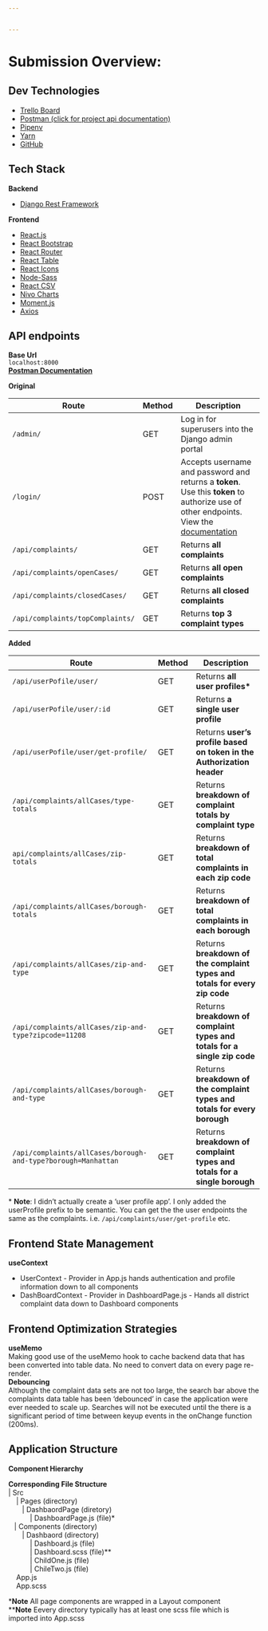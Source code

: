 ```yaml
---


---
```


<h1 id="submission-overview">Submission Overview:</h1>
<h2 id="dev-technologies">Dev Technologies</h2>
<ul>
<li><a href="https://trello.com/invite/b/kopcvyMk/9616e91ac8690334b97cdd2284152f06/nycc-code-challenge">Trello Board</a></li>
<li><a href="https://documenter.getpostman.com/view/6222631/TWDZJc9J#intro">Postman (click for project api documentation)</a></li>
<li><a href="https://pipenv.pypa.io/en/latest/">Pipenv</a></li>
<li><a href="https://classic.yarnpkg.com/en/">Yarn</a></li>
<li><a href="https://github.com/">GitHub</a></li>
</ul>
<h2 id="tech-stack">Tech Stack</h2>
<p><strong>Backend</strong></p>
<ul>
<li><a href="https://www.django-rest-framework.org/">Django Rest Framework</a></li>
</ul>
<p><strong>Frontend</strong></p>
<ul>
<li><a href="https://reactjs.org/">React.js</a></li>
<li><a href="https://react-bootstrap.github.io/">React Bootstrap</a></li>
<li><a href="https://reactrouter.com/web/guides/quick-start">React Router</a></li>
<li><a href="https://react-table.tanstack.com/">React Table</a></li>
<li><a href="https://react-icons.github.io/react-icons/">React Icons</a></li>
<li><a href="https://www.npmjs.com/package/node-sass">Node-Sass</a></li>
<li><a href="https://www.npmjs.com/package/react-csv">React CSV</a></li>
<li><a href="https://nivo.rocks/">Nivo Charts</a></li>
<li><a href="https://momentjs.com/">Moment.js</a></li>
<li><a href="https://www.npmjs.com/package/axios">Axios</a></li>
</ul>
<h2 id="api-endpoints">API endpoints</h2>
<p><strong>Base Url</strong><br>
<code>localhost:8000</code><br>
<a href="https://documenter.getpostman.com/view/6222631/TWDZJc9J#intro"><strong>Postman Documentation</strong></a></p>
<p><strong>Original</strong></p>

<table>
<thead>
<tr>
<th>Route</th>
<th>Method</th>
<th>Description</th>
</tr>
</thead>
<tbody>
<tr>
<td><code>/admin/</code></td>
<td>GET</td>
<td>Log in for superusers into the Django admin portal</td>
</tr>
<tr>
<td><code>/login/</code></td>
<td>POST</td>
<td>Accepts username and password and returns a <strong>token</strong>. Use this <strong>token</strong> to authorize use of other endpoints. View the <a href="https://www.django-rest-framework.org/api-guide/authentication/#basicauthentication">documentation</a></td>
</tr>
<tr>
<td><code>/api/complaints/</code></td>
<td>GET</td>
<td>Returns <strong>all complaints</strong></td>
</tr>
<tr>
<td><code>/api/complaints/openCases/</code></td>
<td>GET</td>
<td>Returns <strong>all open complaints</strong></td>
</tr>
<tr>
<td><code>/api/complaints/closedCases/</code></td>
<td>GET</td>
<td>Returns <strong>all closed complaints</strong></td>
</tr>
<tr>
<td><code>/api/complaints/topComplaints/</code></td>
<td>GET</td>
<td>Returns <strong>top 3 complaint types</strong></td>
</tr>
</tbody>
</table><p><strong>Added</strong></p>

<table>
<thead>
<tr>
<th>Route</th>
<th>Method</th>
<th>Description</th>
</tr>
</thead>
<tbody>
<tr>
<td><code>/api/userPofile/user/</code></td>
<td>GET</td>
<td>Returns <strong>all user profiles*</strong></td>
</tr>
<tr>
<td><code>/api/userPofile/user/:id</code></td>
<td>GET</td>
<td>Returns <strong>a single user profile</strong></td>
</tr>
<tr>
<td><code>/api/userPofile/user/get-profile/</code></td>
<td>GET</td>
<td>Returns <strong>user’s profile based on token in the Authorization header</strong></td>
</tr>
<tr>
<td><code>/api/complaints/allCases/type-totals</code></td>
<td>GET</td>
<td>Returns <strong>breakdown of complaint totals by complaint type</strong></td>
</tr>
<tr>
<td><code>api/complaints/allCases/zip-totals</code></td>
<td>GET</td>
<td>Returns <strong>breakdown of total complaints in each zip code</strong></td>
</tr>
<tr>
<td><code>/api/complaints/allCases/borough-totals</code></td>
<td>GET</td>
<td>Returns <strong>breakdown of total complaints in each borough</strong></td>
</tr>
<tr>
<td><code>/api/complaints/allCases/zip-and-type</code></td>
<td>GET</td>
<td>Returns <strong>breakdown of the complaint types and totals for every zip code</strong></td>
</tr>
<tr>
<td><code>/api/complaints/allCases/zip-and-type?zipcode=11208</code></td>
<td>GET</td>
<td>Returns <strong>breakdown of complaint types and totals for a single zip code</strong></td>
</tr>
<tr>
<td><code>/api/complaints/allCases/borough-and-type</code></td>
<td>GET</td>
<td>Returns <strong>breakdown of the complaint types and totals for every borough</strong></td>
</tr>
<tr>
<td><code>/api/complaints/allCases/borough-and-type?borough=Manhattan</code></td>
<td>GET</td>
<td>Returns <strong>breakdown of complaint types and totals for a single borough</strong></td>
</tr>
</tbody>
</table><p>* <strong>Note</strong>: I didn’t actually create a ‘user profile app’. I only added the userProfile prefix to be semantic. You can get the the user endpoints the same as the  complaints. i.e. <code>/api/complaints/user/get-profile</code> etc.</p>
<h2 id="frontend-state-management">Frontend State Management</h2>
<p><strong>useContext</strong></p>
<ul>
<li>UserContext - Provider in App.js hands authentication and profile information down to all components</li>
<li>DashBoardContext - Provider in DashboardPage.js - Hands all district complaint data down to Dashboard 		    components</li>
</ul>
<h2 id="frontend-optimization-strategies">Frontend Optimization Strategies</h2>
<p><strong>useMemo</strong><br>
Making good use of the useMemo hook to cache backend data that has been converted  into table data. No need to convert data on every page re-render.<br>
<strong>Debouncing</strong><br>
Although the complaint data sets are not too large, the search bar above the complaints data table has been ‘debounced’ in case the application were ever needed to scale up. Searches will not be executed until the there is a significant period of time  between keyup events in the onChange function (200ms).</p>
<h2 id="application-structure">Application Structure</h2>
<p><strong>Component  Hierarchy</strong><br>
<a href="https://mermaid-js.github.io/mermaid-live-editor/#/edit/eyJjb2RlIjoiXG5ncmFwaCBUQlxuQVtBcHBdIFxuQSAtLSBQcml2YXRlIFJvdXRlIC0tPiBCKFBhZ2UpXG5BIC0tPiBDKFBhZ2UpXG5CIC0tPiBEKChDaGlsZHJlbikpXG5DIC0tPiBFKChDaGlsZHJlbikpXG4iLCJtZXJtYWlkIjp7InRoZW1lIjoiZGVmYXVsdCJ9LCJ1cGRhdGVFZGl0b3IiOmZhbHNlfQ"><img src="https://mermaid.ink/img/eyJjb2RlIjoiXG5ncmFwaCBUQlxuQVtBcHBdIFxuQSAtLSBQcml2YXRlIFJvdXRlIC0tPiBCKFBhZ2UpXG5BIC0tPiBDKFBhZ2UpXG5CIC0tPiBEKChDaGlsZHJlbikpXG5DIC0tPiBFKChDaGlsZHJlbikpXG4iLCJtZXJtYWlkIjp7InRoZW1lIjoiZGVmYXVsdCJ9LCJ1cGRhdGVFZGl0b3IiOmZhbHNlfQ" alt=""></a></p>
<p><strong>Corresponding File Structure</strong><br>
| Src<br>
&nbsp;&nbsp;&nbsp;&nbsp;| Pages (directory)<br>
&nbsp;&nbsp;&nbsp;&nbsp;&nbsp;&nbsp;&nbsp;| DashbaordPage (diretory)<br>
&nbsp;&nbsp;&nbsp;&nbsp;&nbsp;&nbsp;&nbsp;&nbsp;&nbsp;&nbsp;&nbsp;| DashboardPage.js (file)*<br>
&nbsp;&nbsp;&nbsp;| Components (directory)<br>
&nbsp;&nbsp;&nbsp;&nbsp;&nbsp;&nbsp;&nbsp;| Dashbaord (directory)<br>
&nbsp;&nbsp;&nbsp;&nbsp;&nbsp;&nbsp;&nbsp;&nbsp;&nbsp;&nbsp;&nbsp;| Dashboard.js (file)<br>
&nbsp;&nbsp;&nbsp;&nbsp;&nbsp;&nbsp;&nbsp;&nbsp;&nbsp;&nbsp;&nbsp;| Dashboard.scss (file)**<br>
&nbsp;&nbsp;&nbsp;&nbsp;&nbsp;&nbsp;&nbsp;&nbsp;&nbsp;&nbsp;&nbsp;| ChildOne.js (file)<br>
&nbsp;&nbsp;&nbsp;&nbsp;&nbsp;&nbsp;&nbsp;&nbsp;&nbsp;&nbsp;&nbsp;| ChileTwo.js (file)<br>
&nbsp;&nbsp;&nbsp;&nbsp;App.js<br>
&nbsp;&nbsp;&nbsp;&nbsp;App.scss</p>
<p>*<strong>Note</strong> All page components are wrapped in a Layout component<br>
**<strong>Note</strong> Eevery directory typically has at least one scss file which is imported into App.scss</p>

